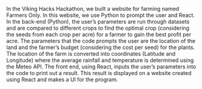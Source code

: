 In the Viking Hacks Hackathon, we built a website for farming named Farmers Only. In this website, we use Python to prompt the user and React. In the back-end (Python), the user’s parameters are run through datasets and are compared to different crops to find the optimal crop (considering the seeds from each crop per acre) for a farmer to gain the best profit per acre. The parameters that the code prompts the user are the location of the land and the farmer’s budget (considering the cost per seed) for the plants. The location of the farm is converted into coordinates (Latitude and Longitude) where the average rainfall and temperature is determined using the Meteo API. The front end, using React, inputs the user’s parameters into the code to print out a result. This result is displayed on a website created using React and makes a UI for the program.

